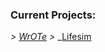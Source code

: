 ### Current Projects:
   *>* _[WrOTe](http://richtercamden.github.io/docs/wrote/index.html)_
   *>* _[Lifesim](http://richtercamden.github.io/docs/lifesim/index.html)